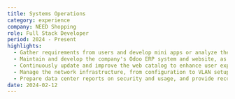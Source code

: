 ```yaml
---
title: Systems Operations
category: experience
company: NEED Shopping
role: Full Stack Developer
period: 2024 - Present
highlights:
  - Gather requirements from users and develop mini apps or analyze them for outsourcing to external teams for further development.
  - Maintain and develop the company's Odoo ERP system and website, as well as provide basic technology training to users.
  - Continuously update and improve the web catalog to enhance user experience.
  - Manage the network infrastructure, from configuration to VLAN setup and basic data security, including data center operations such as backups, storage design, and organizational data management (Experience with Sophos XG136)).
  - Prepare data center reports on security and usage, and provide recommendations for system improvements.
date: 2024-02-12
---
```

